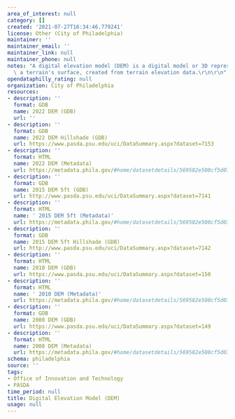 ```yaml
---
area_of_interest: null
category: []
created: '2021-07-27T16:34:46.779241'
license: Other (City of Philadelphia)
maintainer: ''
maintainer_email: ''
maintainer_link: null
maintainer_phone: null
notes: "A digital elevation model (DEM) is a digital model or 3D representation of\
  \ a terrain's surface, created from terrain elevation data.\r\n\r\n"
opendataphilly_rating: null
organization: City of Philadelphia
resources:
- description: ''
  format: GDB
  name: 2022 DEM (GDB)
  url: ''
- description: ''
  format: GDB
  name: 2022 DEM Hillshade (GDB)
  url: https://www.pasda.psu.edu/uci/DataSummary.aspx?dataset=7153
- description: ''
  format: HTML
  name: 2022 DEM (Metadata)
  url: https://metadata.phila.gov/#home/datasetdetails/569582e508cf5d0714accfe2/representationdetails/63ab16c3f209d10012565fdc/
- description: ''
  format: GDB
  name: 2015 DEM 5ft (GDB)
  url: http://www.pasda.psu.edu/uci/DataSummary.aspx?dataset=7141
- description: ''
  format: HTML
  name: ' 2015 DEM 5ft (Metadata)'
  url: https://metadata.phila.gov/#home/datasetdetails/569582e508cf5d0714accfe2/representationdetails/5695835b08cf5d0714accff6/
- description: ''
  format: GDB
  name: 2015 DEM 5ft Hillshade (GDB)
  url: http://www.pasda.psu.edu/uci/DataSummary.aspx?dataset=7142
- description: ''
  format: HTML
  name: 2010 DEM (GDB)
  url: https://www.pasda.psu.edu/uci/DataSummary.aspx?dataset=150
- description: ''
  format: HTML
  name: ' 2010 DEM (Metadata)'
  url: https://metadata.phila.gov/#home/datasetdetails/569582e508cf5d0714accfe2/representationdetails/5695832e13c1ea0f0d72c718/
- description: ''
  format: GDB
  name: 2008 DEM (GDB)
  url: https://www.pasda.psu.edu/uci/DataSummary.aspx?dataset=149
- description: ''
  format: HTML
  name: 2008 DEM (Metadata)
  url: https://metadata.phila.gov/#home/datasetdetails/569582e508cf5d0714accfe2/representationdetails/569582e608cf5d0714accfe4/
schema: philadelphia
source: ''
tags:
- Office of Innovation and Technology
- PASDA
time_period: null
title: Digital Elevation Model (DEM)
usage: null
---
```

